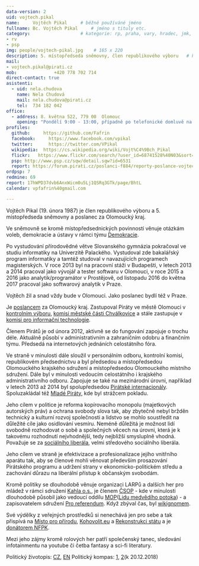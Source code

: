 ```yaml
---
data-version: 2
uid: vojtech.pikal
name:     Vojtěch Pikal  	# běžně používáné jméno
fullname: Bc. Vojtěch Pikal  	# jméno s tituly etc.
category:                	# kategorie: rp, praha, vary, hradec, jmk, senat
- rv
- psp
img: people/vojtech-pikal.jpg    # 165 x 220
description: 5. místopředseda sněmovny, člen republikového výboru	# kratký popis, max 160 znaků
mail:
- vojtech.pikal@pirati.cz
mob:			  +420 778 702 714
direct-contact: true
asistenti:
  - uid: nela.chudova
    name: Nela Chudová
    mail: nela.chudova@pirati.cz
    tel:  734 182 042
office: 
  - address: 8. května 522, 779 00  Olomouc
    opening: "Pondělí 9:00 - 13:00, případně po telefonické domluvě na +420 734 182 042 "
profiles:
  github:     https://github.com/Fafrin
  facebook: 	https://www.facebook.com/vpikal
  twitter: 		https://twitter.com/VPikal
  wikipedia:  https://cs.wikipedia.org/wiki/Vojt%C4%9Bch_Pikal
  flickr:	https://www.flickr.com/search/?user_id=68741528%40N03&sort=date-taken-desc&view_all=1&text=vojt%C4%9Bch%20pikal
  psp: http://www.psp.cz/sqw/detail.sqw?id=6531
  report: https://forum.pirati.cz/poslanci-f884/reporty-poslance-vojtecha-pikala-t38965.html
ordpsp: 7
redmine: 69
report: 17hWPD37dvb6AnxWicm0u5Lj1QSRq3GTk/page/BhtL
calendar: vpfafrin%40gmail.com

---
```


Vojtěch Pikal (19. února 1987) je člen republikového výboru a 5. místopředseda sněmovny a poslanec za Olomoucký kraj.

Ve sněmovně se kromě místopředsednických povinností věnuje otázkám voleb, demokracie a ústavy v rámci týmu [Demokracie](/pripoj-se/demokracie/).

Po vystudování přírodovědné větve Slovanského gymnázia pokračoval ve studiu informatiky na Univerzitě Palackého. Vystudoval zde bakalářský program informatiky a tamtéž studoval v navazujících programech magisterských.
V roce 2013 byl na pracovní stáži v Budapešti, v letech 2013 a 2014 pracoval jako vývojář a tester softwaru v Olomouci, v roce 2015 a 2016 jako analytik/programátor v Prostějově, od listopadu 2016 do května 2017 pracoval jako softwarový analytik v Praze.

Vojtěch žil a snad vždy bude v Olomouci. Jako poslanec bydlí též v Praze.

Je [poslancem](http://www.psp.cz/sqw/detail.sqw?id=6531) za Olomoucký kraj. Zastupoval Piráty ve městě Olomouci v [kontrolním výboru](http://www.olomouc.eu/samosprava/zastupitelstvo-mesta/vybory-zastupitelstva-mesta-olomouce), [komisi městské části Chválkovice](http://www.olomouc.eu/samosprava/komise-mestskych-casti/chvalkovice) a stále zastupuje v [komisi pro informační technologie](http://www.olomouc.eu/samosprava/odborne-komise-rady-mesta/komise-pro-informacni-technologie).

Členem Pirátů je od února 2012, aktivně se do fungování zapojuje o trochu déle.
Aktuálně působí v administrativním a zahraničním odobru a finančním týmu.
Předsedá na internetových jednáních celostátního fóra.

Ve straně v minulosti dále sloužil v personálním odboru, kontrolní komisi, republikovém předsednictvu a byl předsedou a místopředsedou Olomouckého krajského sdružení a místopředsedou Olomouckého místního sdružení. Dále byl v minulosti vedoucím celostátního i krajského administrativního odboru.
Zapojuje se také na mezinárodní úrovni, například v letech 2013 až 2014 byl spolupředsedou [Pirátské internacionály](https://pp-international.net/).
Spoluzakládal též [Mladé Piráty](https://wiki.pirati.cz/mladi/start), kde byl strážcem pokladu.

Jeho cílem v politice je reforma kopírovacího monopolu (majetkových autorských práv) a ochrana svobody slova tak, aby zbytečně nebyl bržděn technický a kulturní rozvoj společnosti a lidstvo se mohlo soustředit na důležité cíle jako osidlování vesmíru. Neméně důležitá je možnost lidí svobodně rozhodovat o sobě a společných věcech na úrovni, která je k takovému rozhodnutí nejvhodnější, tedy nejbližší smysluplně vhodná. Považuje se za [sociálního liberála](https://en.wikipedia.org/wiki/Social_liberalism), velmi středového sociálního liberála.

Jeho cílem ve straně je efektivizace a profesionalizace jejího vnitřního aparátu tak, aby se členové mohli věnovat především prosazování Pirátského programu a udržení strany v ekonomicko-politickém středu a zachování důrazu na liberální přístup k občanským svobodám.

Kromě politiky se dlouhodobě věnuje organizaci LARPů a dalších her pro mládež v rámci sdružení [Kahla o.s.](http://www.kahla.cz/), je členem [ČSOP](http://www.csop.cz/) - kde v minulosti dlouhodobě působil jako vedoucí oddílu [MOP](http://www.emop.cz/)([Lidu medvědího potoka](http://www.moplmp.cz/)) - a zapisovatelem sdružení [Pro referendum](https://www.facebook.com/PROREFERENDUM/). Když zbýval čas, byl [wikignomem](https://cs.wikipedia.org/wiki/Wikipedista:Fafrin).

Své výdělky z veřejných prostředků si nenechává jen pro sebe a tak přispívá na [Místo pro přírodu](http://www.mistoproprirodu.cz/), [Kohovolit.eu](http://kohovolit.eu/) a [Rekonstrukci státu](http://www.rekonstrukcestatu.cz/cs) a je [donátorem NFPK](http://www.nfpk.cz/cz/donatori-12).

Mezi jeho zájmy kromě rolových her patří společenský tanec, sledování infotainmentu na youtube či četba fantasy a sci-fi literatury.

Politický životopis: [CZ](https://drive.google.com/open?id=1MqZBzVIY1cutx9pPjL_BmXMP59A1aA-Wn4pCgcfdsSU), [EN](https://drive.google.com/open?id=1XM-kVr4KdxhI8UMS5i5_0h_6Oek-ije_444iOGLaYgw)
Politický kompas: [1](https://interaktivni.rozhlas.cz/data/polkviz/results.html?e=54.3&d=57.4&g=71.9&s=71.9), [2](https://www.politicalcompass.org/yourpoliticalcompass?ec=-0.25&soc=-5.13)(k 20.12.2018)
